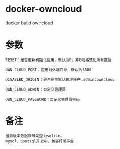 # docker-owncloud
docker build owncloud


# 参数
    RESET：是否重新初始化应用，默认为0，非0则格式化所有数据
    
    OWN_CLOUD_PORT：应用对外端口号，默认为5000
    
    DISABLED_ORIGIN：是否删除默认管理账户.admin:owncloud
    
    OWN_CLOUD_ADMIN：自定义管理员
    
    OWN_CLOUD_PASSWORD：自定义管理员密码

# 备注
    
    当前版本数据存储类型为sqlite。
    mysql、postsql开发中，兼容好雨平台
    
    
